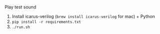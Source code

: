 Play test sound
1. Install icarus-verilog (```brew install icarus-verilog``` for mac) + Python
2. ```pip install -r requirements.txt```
3. ```./run.sh```
